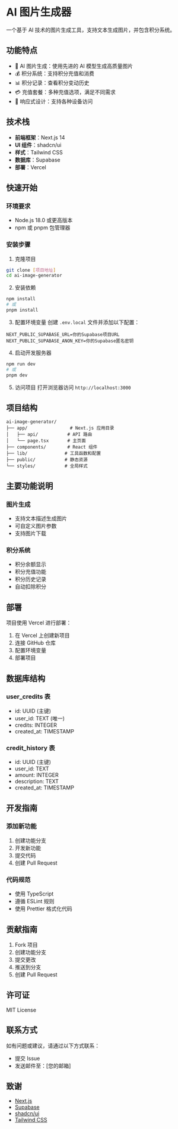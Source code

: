 # AI 图片生成器

一个基于 AI 技术的图片生成工具，支持文本生成图片，并包含积分系统。

## 功能特点

- 🎨 AI 图片生成：使用先进的 AI 模型生成高质量图片
- 💰 积分系统：支持积分充值和消费
- 📊 积分记录：查看积分变动历史
- 💳 充值套餐：多种充值选项，满足不同需求
- 📱 响应式设计：支持各种设备访问

## 技术栈

- **前端框架**：Next.js 14
- **UI 组件**：shadcn/ui
- **样式**：Tailwind CSS
- **数据库**：Supabase
- **部署**：Vercel

## 快速开始

### 环境要求

- Node.js 18.0 或更高版本
- npm 或 pnpm 包管理器

### 安装步骤

1. 克隆项目
```bash
git clone [项目地址]
cd ai-image-generator
```

2. 安装依赖
```bash
npm install
# 或
pnpm install
```

3. 配置环境变量
创建 `.env.local` 文件并添加以下配置：
```env
NEXT_PUBLIC_SUPABASE_URL=你的Supabase项目URL
NEXT_PUBLIC_SUPABASE_ANON_KEY=你的Supabase匿名密钥
```

4. 启动开发服务器
```bash
npm run dev
# 或
pnpm dev
```

5. 访问项目
打开浏览器访问 `http://localhost:3000`

## 项目结构

```
ai-image-generator/
├── app/                # Next.js 应用目录
│   ├── api/           # API 路由
│   └── page.tsx       # 主页面
├── components/        # React 组件
├── lib/              # 工具函数和配置
├── public/           # 静态资源
└── styles/           # 全局样式
```

## 主要功能说明

### 图片生成
- 支持文本描述生成图片
- 可自定义图片参数
- 支持图片下载

### 积分系统
- 积分余额显示
- 积分充值功能
- 积分历史记录
- 自动扣除积分

## 部署

项目使用 Vercel 进行部署：

1. 在 Vercel 上创建新项目
2. 连接 GitHub 仓库
3. 配置环境变量
4. 部署项目

## 数据库结构

### user_credits 表
- id: UUID (主键)
- user_id: TEXT (唯一)
- credits: INTEGER
- created_at: TIMESTAMP

### credit_history 表
- id: UUID (主键)
- user_id: TEXT
- amount: INTEGER
- description: TEXT
- created_at: TIMESTAMP

## 开发指南

### 添加新功能
1. 创建功能分支
2. 开发新功能
3. 提交代码
4. 创建 Pull Request

### 代码规范
- 使用 TypeScript
- 遵循 ESLint 规则
- 使用 Prettier 格式化代码

## 贡献指南

1. Fork 项目
2. 创建功能分支
3. 提交更改
4. 推送到分支
5. 创建 Pull Request

## 许可证

MIT License

## 联系方式

如有问题或建议，请通过以下方式联系：
- 提交 Issue
- 发送邮件至：[您的邮箱]

## 致谢

- [Next.js](https://nextjs.org/)
- [Supabase](https://supabase.com/)
- [shadcn/ui](https://ui.shadcn.com/)
- [Tailwind CSS](https://tailwindcss.com/) 